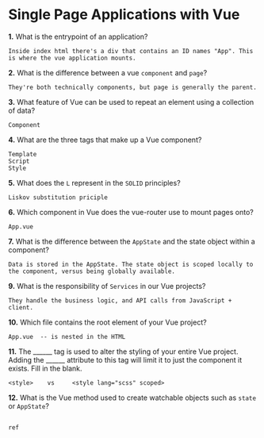 # Single Page Applications with Vue

**1.** What is the entrypoint of an application?
<!-- enter you answer in the space below -->
```
Inside index html there's a div that contains an ID names "App". This is where the vue application mounts.
```
**2.** What is the difference between a vue `component` and `page`?
<!-- enter you answer in the space below -->
```
They're both technically components, but page is generally the parent. 
```
**3.** What feature of Vue can be used to repeat an element using a collection of data?
<!-- enter you answer in the space below -->
```
Component
```
**4.** What are the three tags that make up a Vue component?
<!-- enter you answer in the space below -->
```
Template
Script
Style 
```
**5.** What does the `L` represent in the `SOLID` principles?
<!-- enter you answer in the space below -->
```
Liskov substitution priciple
```
**6.** Which component in Vue does the vue-router use to mount pages onto?
<!-- enter you answer in the space below -->
```
App.vue
```
**7.** What is the difference between the `AppState` and the state object within a component?
<!-- enter you answer in the space below -->
```
Data is stored in the AppState. The state object is scoped locally to the component, versus being globally available. 
```
**9.** What is the responsibility of `Services` in our Vue projects?
<!-- enter you answer in the space below -->
```
They handle the business logic, and API calls from JavaScript + client.
```
**10.** Which file contains the root element of your Vue project?
<!-- enter you answer in the space below -->
```
App.vue  -- is nested in the HTML
```
**11.** The ______ tag is used to alter the styling of your entire Vue project.  Adding the ______ attribute to this tag will limit it to just the component it exists.  Fill in the blank.
<!-- enter you answer in the space below -->
```
<style>    vs     <style lang="scss" scoped>
```
**12.** What is the Vue method used to create watchable objects such as `state` or `AppState`?
<!-- enter you answer in the space below -->
```

ref

```